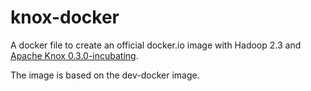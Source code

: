 knox-docker
===========

A docker file to create an official docker.io image with Hadoop 2.3 and [Apache Knox 0.3.0-incubating](http://knox.incubator.apache.org/books/knox-incubating-0-3-0/knox-incubating-0-4-0.html).

The image is based on the dev-docker image.


